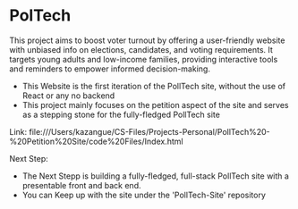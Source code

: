 # PolTech 
This project aims to boost voter turnout by offering a user-friendly website with unbiased info on elections, candidates, and voting requirements. It targets young adults and low-income families, providing interactive tools and reminders to empower informed decision-making.

 - This Website is the first iteration of the PollTech site, without the use of React or any no backend
 - This project mainly focuses on the petition aspect of the site and serves as a stepping stone for the fully-fledged PollTech site


Link: file:///Users/kazangue/CS-Files/Projects-Personal/PollTech%20-%20Petition%20Site/code%20Files/Index.html

Next Step:

 - The Next Stepp is building a fully-fledged, full-stack PollTech site with a presentable front and back end.
 - You can Keep up with the site under the 'PollTech-Site' repository
